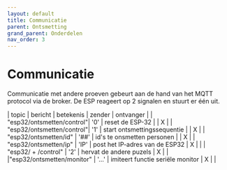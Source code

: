 ```yaml
---
layout: default
title: Communicatie
parent: Ontsmetting
grand_parent: Onderdelen
nav_order: 3
---
```


# Communicatie

Communicatie met andere proeven gebeurt aan de hand van het MQTT protocol via de broker. De ESP reageert op 2 signalen en stuurt er één uit.


| topic                     | bericht   | betekenis                         |  zender   | ontvanger |
| "esp32/ontsmetten/control"| '0'       | reset de ESP-32                   |           |     X     |
| "esp32/ontsmetten/control"| '1'       | start ontsmettingssequentie       |           |     X     |
| "esp32/ontsmetten/id"     | '##'      | id's te onsmetten personen        |           |     X     |
| "esp32/ontsmetten/ip"     | 'IP'      | post het IP-adres van de ESP32    |     X     |           |
| "esp32/ + /control"       | '2'       | hervat de andere puzels           |     X     |           |
|"esp32/ontsmetten/monitor" | '...'     | imiteert functie seriële monitor  |     X     |           |
